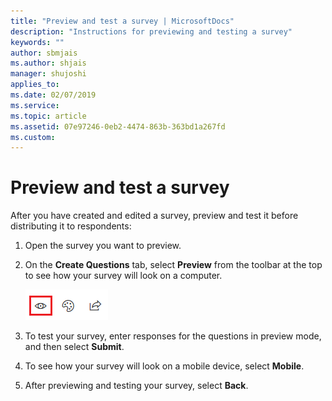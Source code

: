 ```yaml
---
title: "Preview and test a survey | MicrosoftDocs"
description: "Instructions for previewing and testing a survey"
keywords: ""
author: sbmjais
ms.author: shjais
manager: shujoshi
applies_to: 
ms.date: 02/07/2019
ms.service: 
ms.topic: article
ms.assetid: 07e97246-0eb2-4474-863b-363bd1a267fd
ms.custom: 
---
```

# Preview and test a survey

<!--note from editor:  List item #2: Suggest adding the graphic of the Preview icon after the word **Preview** in the sentence, and removing the screen shot that shows the other icons-->

<!--note from editor:  List item #2: add "of the screen" after "at the top" if that is accurate-->

After you have created and edited a survey, preview and test it before distributing it to respondents:

1.  Open the survey you want to preview.

2.  On the **Create Questions** tab, select **Preview** from the toolbar at the top to see how your survey will look on a computer.

    ![preview a survey](media/preview-survey.png "Preview a survey")  

3.  To test your survey, enter responses for the questions in preview mode, and then select **Submit**.

4.  To see how your survey will look on a mobile device, select **Mobile**.

5.  After previewing and testing your survey, select **Back**.

